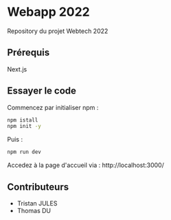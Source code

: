 # Webapp 2022

Repository du projet Webtech 2022

## Prérequis

Next.js

## Essayer le code

Commencez par initialiser npm :

```bash
npm istall 
npm init -y
```

Puis :

```bash
npm run dev
```

Accedez à la page d'accueil via : http://localhost:3000/

## Contributeurs

- Tristan JULES
- Thomas DU
